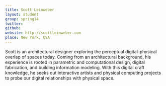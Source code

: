 ```yaml
---
title: Scott Leinweber
layout: student
group: spring14
twitter:
github:
website: http://scottleinweber.com
place: New York, USA
---
```

Scott is an architectural designer exploring the perceptual digital-physical overlap of spaces today. Coming from an architectural background, his experience is rooted in parametric and computational design, digital fabrication, and building information modeling. With this digital craft knowledge, he seeks out interactive artists and physical computing projects to probe our digital relationships with physical space.
